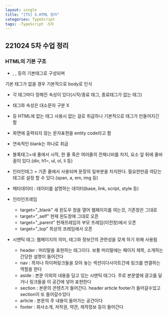 ```yaml
---
layout: single
title: "[TS] 5.HTML 정리"
categories: TypeScript
tags: -TypeScript -5차
---
```


## 221024 5차 수업 정리
### HTML의 기본 구조
- <!DOCUMENT html>, <head>, <body> 등의 기본태그로 구성되며 
기본 태그가 없을 경우 기본적으로 body로 인식
- 각 태그마다 정해진 속성이 있다(시작/종료 태그, 종료태그가 없는 태그)
- 태그와 속성은 대소문자 구분 X
- <ABCD> 등 HTML에 없는 태그 사용시 없는 걸로 취급하나 기본적으로 태그가 만들어지긴 함
- 화면에 출력되지 않는 문자표현을 entity code라고 함
- 연속적인 blank는 하나로 취급
- 블록태그=새 줄에서 시작, 한 줄 혹은 여러줄의 전체너비를 차지, 요소 앞 뒤에 줄바꿈이 있다.(div, h1~, ul, ol, li 등)
- 인라인태그 = 기존 줄에서 사용되며 문장의 일부분을 차지한다. 필요한만큼 여닫는 태그로 설정 할 수 있다.(span, a, em, img 등)
- 메타데이터 : 데이터를 설명하는 데이터(base, link, script, style 등)
- 인라인프레임
    - target="_blank" 새 윈도우 창을 열어 웹페이지를 여는것, 기존창은 그대로
    - target="_self" 현재 윈도창에 그대로 오픈
    - target="_parent" 현재프레임의 부모 프레임(이전창)에서 오픈
    - target="_top" 최상의 프레임에서 오픈

- 시맨틱 태그: 웹페이지의 의미, 태그와 정보간의 관련성을 갖게 하기 위해 사용됨
    - header : 머리말을 표현하는 태그이다. 보통 머리말에는 페이지 제목, 소개하는 간당한 설명이 들어간다
    - nav : 목차나 하이퍼링크들을 모아 놓는 섹션이다사이트간에 링크를 연결하는 역할을 한다
    - aside : 본문 이외의 내용을 담고 있는 시맨틱 태그다.
주로 본문옆에 광고를 달거나 링크들을 이 공간에 넣어 표현한다
    - section : 본문의 콘텐츠가 들어간다. header article footer가 들어갈수있고 section이 또 들어갈수있다
    - article : 본문의 주 내용이 들어가는 공간이다
    - footer : 회사소개, 저작권, 약관, 제작정보 등이 들어간다